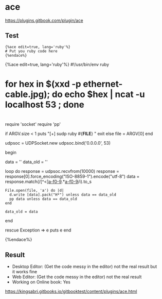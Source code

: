 # ace
https://plugins.gitbook.com/plugin/ace


## Test

```
{%ace edit=true, lang='ruby'%}
# Put you ruby code here
{%endace%}
```



{%ace edit=true, lang='ruby'%}
#!/usr/bin/env ruby
#
# for hex in $(xxd -p ethernet-cable.jpg); do echo $hex | ncat -u localhost 53 ; done
# 
require 'socket'
require 'pp'

if ARGV.size < 1
  puts "[+] sudp ruby #{__FILE__} <FILENAME>"
  exit
else
  file = ARGV[0]
end

udpsoc = UDPSocket.new
udpsoc.bind('0.0.0.0', 53)

begin

  data     = ''
  data_old = ''
  
  loop do
    response = udpsoc.recvfrom(10000)
    response = response[0].force_encoding("ISO-8859-1").encode("utf-8")
    data = response.match(/[^<][a-f0-9]([a-f0-9]).*[a-f0-9]([a-f0-9])/i).to_s
    
    File.open(file, 'a') do |d|
      d.write [data].pack("H*") unless data == data_old
      pp data unless data == data_old
    end
    
    data_old = data 
  end

rescue Exception => e
  puts e
end

{%endace%}


## Result
- Desktop Editor: (Get the code messy in the editor) not the real result but it works fine
- Web Editor:  (Get the code messy in the editor)  not the real result 
- Working on Online book: Yes 

https://kingsabri.gitbooks.io/gitbooktest/content/plugins/ace.html